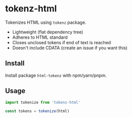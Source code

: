 
# tokenz-html

Tokenizes HTML using `tokenz` package.

* Lightweight (flat dependency tree)
* Adheres to HTML standard
* Closes unclosed tokens if end of text is reached
* Doesn't include CDATA (create an issue if you want this)

## Install

Install package `html-tokenz` with npm/yarn/pnpm.

## Usage

```javascript
import tokenize from 'tokenz-html'

const tokens = tokenize(html)
```
